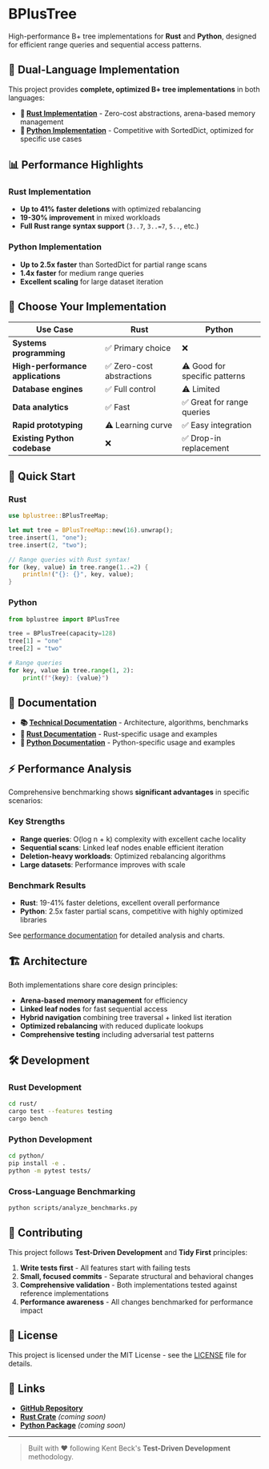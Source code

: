 # BPlusTree

High-performance B+ tree implementations for **Rust** and **Python**, designed for efficient range queries and sequential access patterns.

## 🚀 **Dual-Language Implementation**

This project provides **complete, optimized B+ tree implementations** in both languages:

- **🦀 [Rust Implementation](./rust/)** - Zero-cost abstractions, arena-based memory management
- **🐍 [Python Implementation](./python/)** - Competitive with SortedDict, optimized for specific use cases

## 📊 **Performance Highlights**

### **Rust Implementation**

- **Up to 41% faster deletions** with optimized rebalancing
- **19-30% improvement** in mixed workloads
- **Full Rust range syntax support** (`3..7`, `3..=7`, `5..`, etc.)

### **Python Implementation**

- **Up to 2.5x faster** than SortedDict for partial range scans
- **1.4x faster** for medium range queries
- **Excellent scaling** for large dataset iteration

## 🎯 **Choose Your Implementation**

| Use Case                          | Rust                      | Python                        |
| --------------------------------- | ------------------------- | ----------------------------- |
| **Systems programming**           | ✅ Primary choice         | ❌                            |
| **High-performance applications** | ✅ Zero-cost abstractions | ⚠️ Good for specific patterns |
| **Database engines**              | ✅ Full control           | ⚠️ Limited                    |
| **Data analytics**                | ✅ Fast                   | ✅ Great for range queries    |
| **Rapid prototyping**             | ⚠️ Learning curve         | ✅ Easy integration           |
| **Existing Python codebase**      | ❌                        | ✅ Drop-in replacement        |

## 🚀 **Quick Start**

### Rust

```rust
use bplustree::BPlusTreeMap;

let mut tree = BPlusTreeMap::new(16).unwrap();
tree.insert(1, "one");
tree.insert(2, "two");

// Range queries with Rust syntax!
for (key, value) in tree.range(1..=2) {
    println!("{}: {}", key, value);
}
```

### Python

```python
from bplustree import BPlusTree

tree = BPlusTree(capacity=128)
tree[1] = "one"
tree[2] = "two"

# Range queries
for key, value in tree.range(1, 2):
    print(f"{key}: {value}")
```

## 📖 **Documentation**

- **📚 [Technical Documentation](./rust/docs/)** - Architecture, algorithms, benchmarks
- **🦀 [Rust Documentation](./rust/README.md)** - Rust-specific usage and examples
- **🐍 [Python Documentation](./python/README.md)** - Python-specific usage and examples

## ⚡ **Performance Analysis**

Comprehensive benchmarking shows **significant advantages** in specific scenarios:

### **Key Strengths**

- **Range queries**: O(log n + k) complexity with excellent cache locality
- **Sequential scans**: Linked leaf nodes enable efficient iteration
- **Deletion-heavy workloads**: Optimized rebalancing algorithms
- **Large datasets**: Performance improves with scale

### **Benchmark Results**

- **Rust**: 19-41% faster deletions, excellent overall performance
- **Python**: 2.5x faster partial scans, competitive with highly optimized libraries

See [performance documentation](./rust/docs/) for detailed analysis and charts.

## 🏗️ **Architecture**

Both implementations share core design principles:

- **Arena-based memory management** for efficiency
- **Linked leaf nodes** for fast sequential access
- **Hybrid navigation** combining tree traversal + linked list iteration
- **Optimized rebalancing** with reduced duplicate lookups
- **Comprehensive testing** including adversarial test patterns

## 🛠️ **Development**

### Rust Development

```bash
cd rust/
cargo test --features testing
cargo bench
```

### Python Development

```bash
cd python/
pip install -e .
python -m pytest tests/
```

### Cross-Language Benchmarking

```bash
python scripts/analyze_benchmarks.py
```

## 🤝 **Contributing**

This project follows **Test-Driven Development** and **Tidy First** principles:

1. **Write tests first** - All features start with failing tests
2. **Small, focused commits** - Separate structural and behavioral changes
3. **Comprehensive validation** - Both implementations tested against reference implementations
4. **Performance awareness** - All changes benchmarked for performance impact

## 📄 **License**

This project is licensed under the MIT License - see the [LICENSE](LICENSE) file for details.

## 🔗 **Links**

- **[GitHub Repository](https://github.com/KentBeck/BPlusTree)**
- **[Rust Crate](https://crates.io/crates/bplustree)** _(coming soon)_
- **[Python Package](https://pypi.org/project/bplustree/)** _(coming soon)_

---

> Built with ❤️ following Kent Beck's **Test-Driven Development** methodology.
